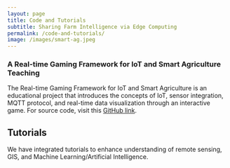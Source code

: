 ```yaml
---
layout: page
title: Code and Tutorials
subtitle: Sharing Farm Intelligence via Edge Computing
permalink: /code-and-tutorials/
image: /images/smart-ag.jpeg
---
```


<h3>A Real-time Gaming Framework for IoT and Smart Agriculture Teaching</h3>
<p>The Real-time Gaming Framework for IoT and Smart Agriculture is an educational project that introduces the concepts of IoT, sensor integration, MQTT protocol, and real-time data visualization through an interactive game. For source code, visit this <a href="https://github.com/Shakoor-Lab-Organization/learn_ioat" target="_blank">GitHub link</a>.</p>

<h2>Tutorials</h2>
<p>We have integrated tutorials to enhance understanding of remote sensing, GIS, and Machine Learning/Artificial Intelligence.</p>

<!-- Dynamically Fetch Tutorials Using GitHub API -->
<div id="tutorials-list"></div>

<script>
  // Fetching tutorials from the GitHub repository
  fetch('https://api.github.com/repos/missouriview/missouriview.github.io/contents/')
    .then(response => response.json())
    .then(data => {
      let tutorialsList = document.getElementById('tutorials-list');
      
      // Filtering out only the tutorials from the GitHub repository
      data.forEach(file => {
        if (file.name.endsWith('.html')) { // Assuming tutorials are HTML files
          let tutorialName = file.name.replace('.html', ''); // Remove file extension
          let tutorialUrl = file.html_url;

          // Create HTML to display each tutorial
          let listItem = document.createElement('div');
          listItem.innerHTML = `
            <h3>${tutorialName}</h3>
            <p>Learn more about ${tutorialName} here.</p>
            <a href="${tutorialUrl}" target="_blank">View Tutorial</a>
          `;
          tutorialsList.appendChild(listItem);
        }
      });
    })
    .catch(error => console.error('Error fetching tutorials:', error));
</script>
